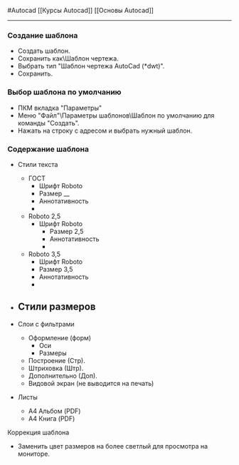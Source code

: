 #Autocad 
[[Курсы Autocad]]
[[Основы Autocad]]
__________
### Создание шаблона
- Создать шаблон.
- Сохранить как\Шаблон чертежа.
- Выбрать тип "Шаблон чертежа AutoCad (*dwt)".
- Сохранить.

### Выбор шаблона по умолчанию
- ПКМ вкладка  "Параметры"
- Меню "Файл"\Параметры шаблонов\Шаблон по умолчанию для команды "Создать".
- Нажать на строку с адресом и выбрать нужный шаблон.



### Содержание шаблона
- Стили текста
	- ГОСТ
		- Шрифт Roboto
		- Размер __
		- Аннотативность
		- 
	- Roboto 2,5
		- Шрифт Roboto
			- Размер 2,5
			- Аннотативность
			- 
	 - Roboto 3,5
		- Шрифт Roboto
		- Размер 3,5
		- Аннотативность
		- 

- Стили размеров
	- 
- Слои с фильтрами
	- Оформление (форм)
		- Оси
		- Размеры
	- Построение (Стр).
	- Штриховка (Штр).
	- Дополнительно (Доп).
	- Видовой экран (не выводится на печать)
- Листы
	- А4 Альбом (PDF)
	- А4 Книга (PDF)

Коррекция шаблона
- Заменить цвет размеров на более светлый для просмотра на мониторе.